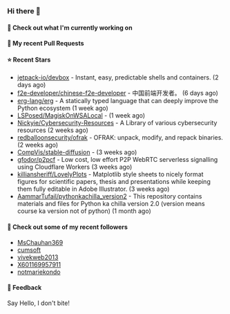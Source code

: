 ### Hi there 👋

#### 👷 Check out what I'm currently working on

#### 🔨 My recent Pull Requests


#### ⭐ Recent Stars

- [jetpack-io/devbox](https://github.com/jetpack-io/devbox) - Instant, easy, predictable shells and containers. (2 days ago)
- [f2e-developer/chinese-f2e-developer](https://github.com/f2e-developer/chinese-f2e-developer) - 中国前端开发者。 (6 days ago)
- [erg-lang/erg](https://github.com/erg-lang/erg) - A statically typed language that can deeply improve the Python ecosystem (1 week ago)
- [LSPosed/MagiskOnWSALocal](https://github.com/LSPosed/MagiskOnWSALocal) -  (1 week ago)
- [Nickyie/Cybersecurity-Resources](https://github.com/Nickyie/Cybersecurity-Resources) - A Library of various cybersecurity resources (2 weeks ago)
- [redballoonsecurity/ofrak](https://github.com/redballoonsecurity/ofrak) - OFRAK: unpack, modify, and repack binaries. (2 weeks ago)
- [CompVis/stable-diffusion](https://github.com/CompVis/stable-diffusion) -  (3 weeks ago)
- [gfodor/p2pcf](https://github.com/gfodor/p2pcf) - Low cost, low effort P2P WebRTC serverless signalling using Cloudflare Workers (3 weeks ago)
- [killiansheriff/LovelyPlots](https://github.com/killiansheriff/LovelyPlots) - Matplotlib style sheets to nicely format figures for scientific papers, thesis and presentations while keeping them fully editable in Adobe Illustrator. (3 weeks ago)
- [AammarTufail/pythonkachilla_version2](https://github.com/AammarTufail/pythonkachilla_version2) - This repository contains materials and files for Python ka chilla version 2.0 (version means course ka version not of python) (1 month ago)

#### 👯 Check out some of my recent followers

- [MsChauhan369](https://github.com/MsChauhan369)
- [cumsoft](https://github.com/cumsoft)
- [vivekweb2013](https://github.com/vivekweb2013)
- [X601169957911](https://github.com/X601169957911)
- [notmariekondo](https://github.com/notmariekondo)

#### 💬 Feedback

Say Hello, I don't bite!